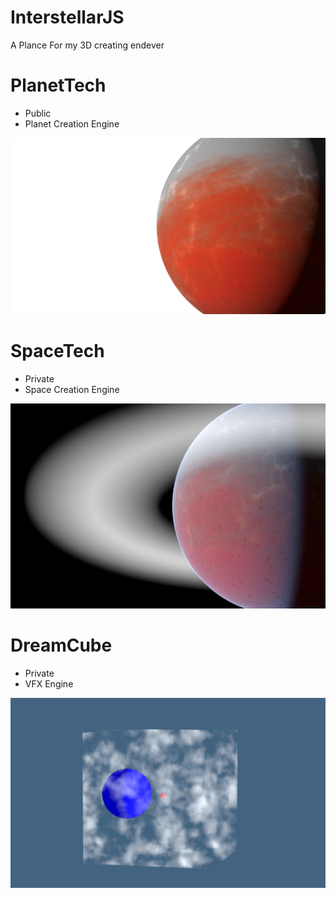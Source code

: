 
# InterstellarJS
A Plance For my 3D creating endever
# PlanetTech
- Public 
- Planet Creation Engine
<p align="center">
  <img src="./assets/pt2.png" />
</p>

# SpaceTech 
- Private
- Space Creation Engine
<p align="center">
  <img src="./assets/st.png" />
</p>

# DreamCube
- Private
- VFX Engine
<p align="center">
  <img src="./assets/s4.png" />
</p>

